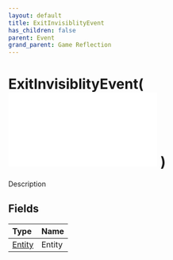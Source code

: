 ```yaml
---
layout: default
title: ExitInvisiblityEvent
has_children: false
parent: Event
grand_parent: Game Reflection
---
```

# ExitInvisiblityEvent( ![ EntityEventBase ](/game-reflection/events/entity_event_base.md) )
Description 

## Fields
| Type | Name |
|:-------------|:--------------|
| [Entity](/game-reflection/classes/entity.md) | Entity |
